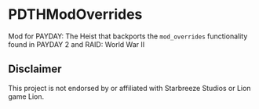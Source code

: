 # PDTHModOverrides
Mod for PAYDAY: The Heist that backports the `mod_overrides` functionality found in PAYDAY 2 and RAID: World War II

## Disclaimer
This project is not endorsed by or affiliated with Starbreeze Studios or Lion game Lion.